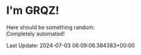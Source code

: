 # I'm GRQZ!
Here should be something random:  
Completely automated!

Last Update: 2024-07-03 06:09:06.384383+00:00
